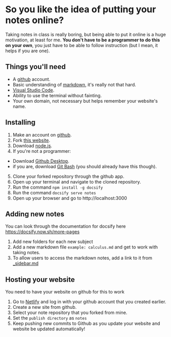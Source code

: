 # So you like the idea of putting your notes online?

Taking notes in class is really boring, but being able to put it online is a huge motivation, at least for me. **You don't have to be a programmer to do this on your own**, you just have to be able to follow instruction (but I mean, it helps if you are one).

## Things you'll need

* A [github](https://github.com) account.
* Basic understanding of [markdown](https://www.markdowntutorial.com/), it's really not that hard.
* [Visual Studio Code](https://code.visualstudio.com/).
* Ability to use the terminal without fainting.
* Your own domain, not necessary but helps remember your website's name.

## Installing

1. Make an account on [github](https://github.com).
2. Fork [this website](https://github.com/xetera/notes).
3. Download [node.js](https://nodejs.org/en/download/).
4. If you're not a programmer:
  * Download [Github Desktop](https://desktop.github.com/).
  * if you are, download [Git Bash](https://git-scm.com/downloads) (you should already have this though).
5. Clone your forked repository through the github app.
6. Open up your terminal and navigate to the cloned repository.
7. Run the command `npm install -g docsify`
8. Run the command `docsify serve notes`
9. Open up your browser and go to http://localhost:3000

## Adding new notes
You can look through the documentation for docsify here https://docsify.now.sh/more-pages

1. Add new folders for each new subject
2. Add a new markdown file `example: calculus.md` and get to work with taking notes.
3. To allow users to access the markdown notes, add a link to it from [_sidebar.md](/_sidebar.md)


## Hosting your website
You need to have your website on github for this to work

1. Go to [Netlify](https://netlify.com) and log in with your github account that you created earlier.
2. Create a new site from github.
3. Select your note repository that you forked from mine.
4. Set the `publish directory` as `notes`
5. Keep pushing new commits to Github as you update your website and website be updated automatically!